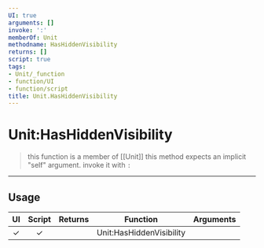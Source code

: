 ```yaml
---
UI: true
arguments: []
invoke: ':'
memberOf: Unit
methodname: HasHiddenVisibility
returns: []
script: true
tags:
- Unit/_function
- function/UI
- function/script
title: Unit.HasHiddenVisibility
---
```

# Unit:HasHiddenVisibility
> this function is a member of [[Unit]]
> this method expects an implicit "self" argument. invoke it with `:`
-----
## Usage
|  UI | Script | Returns | Function | Arguments |
|:---:|:------:|-------:|:--------:|:---------|
|✓|✓||Unit:HasHiddenVisibility||
